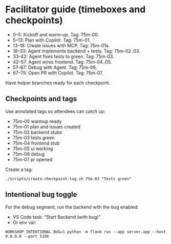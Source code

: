 # Facilitator guide (timeboxes and checkpoints)

- 0–5: Kickoff and warm-up. Tag: 75m-00.
- 5–13: Plan with Copilot. Tag: 75m-01.
- 13–18: Create issues with MCP. Tag: 75m-01a.
- 18–33: Agent implements backend + tests. Tag: 75m-02..03.
- 33–42: Agent fixes tests to green. Tag: 75m-03.
- 42–57: Agent wires frontend. Tag: 75m-04..05.
- 57–67: Debug with Agent. Tag: 75m-06.
- 67–75: Open PR with Copilot. Tag: 75m-07.

Have helper branches ready for each checkpoint.

## Checkpoints and tags

Use annotated tags so attendees can catch up:

- 75m-00 warmup ready
- 75m-01 plan and issues created
- 75m-02 backend stubs
- 75m-03 tests green
- 75m-04 frontend stub
- 75m-05 ui working
- 75m-06 debug
- 75m-07 pr opened

Create a tag:

```
./scripts/create-checkpoint-tag.sh 75m-03 "Tests green"
```

## Intentional bug toggle

For the debug segment, run the backend with the bug enabled:

- VS Code task: “Start Backend (with bug)”
- Or env var:

```
WORKSHOP_INTENTIONAL_BUG=1 python -m flask run --app server.app --host 0.0.0.0 --port 5100
```
